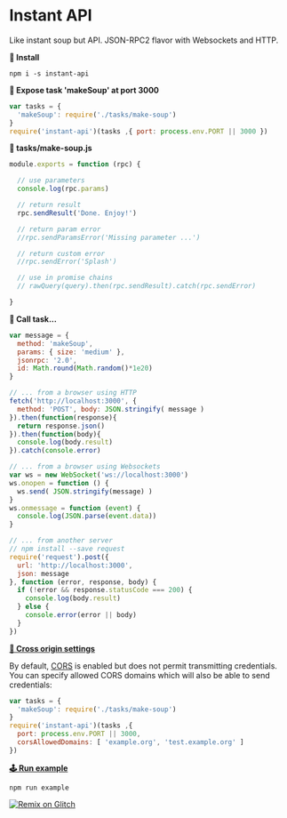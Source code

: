 # Instant API
Like instant soup but API. JSON-RPC2 flavor with Websockets and HTTP.

**💾&nbsp;Install**
```
npm i -s instant-api
```

**📡&nbsp;Expose task 'makeSoup' at port 3000**
```javascript
var tasks = {
  'makeSoup': require('./tasks/make-soup')
}
require('instant-api')(tasks ,{ port: process.env.PORT || 3000 })
```

**🤖&nbsp;tasks/make-soup.js**
```javascript
module.exports = function (rpc) {

  // use parameters
  console.log(rpc.params)

  // return result
  rpc.sendResult('Done. Enjoy!')

  // return param error
  //rpc.sendParamsError('Missing parameter ...')

  // return custom error
  //rpc.sendError('Splash')

  // use in promise chains
  // rawQuery(query).then(rpc.sendResult).catch(rpc.sendError)

}
```

**📣&nbsp;Call task...**
```javascript
var message = {
  method: 'makeSoup',
  params: { size: 'medium' },
  jsonrpc: '2.0',
  id: Math.round(Math.random()*1e20)
}

// ... from a browser using HTTP
fetch('http://localhost:3000', {
  method: 'POST', body: JSON.stringify( message )
}).then(function(response){
  return response.json()
}).then(function(body){
  console.log(body.result)
}).catch(console.error)

// ... from a browser using Websockets
var ws = new WebSocket('ws://localhost:3000')
ws.onopen = function () {
  ws.send( JSON.stringify(message) )
}
ws.onmessage = function (event) {
  console.log(JSON.parse(event.data))
}

// ... from another server
// npm install --save request
require('request').post({
  url: 'http://localhost:3000',
  json: message
}, function (error, response, body) {
  if (!error && response.statusCode === 200) {
    console.log(body.result)
  } else {
    console.error(error || body)
  }
})

```

[**🚨&nbsp;Cross origin settings**](example/index.js)

By default, [CORS](https://en.wikipedia.org/wiki/Cross-origin_resource_sharing) is enabled but does not permit transmitting credentials.
You can specify allowed CORS domains which will also be able to send credentials:

```javascript
var tasks = {
  'makeSoup': require('./tasks/make-soup')
}
require('instant-api')(tasks ,{
  port: process.env.PORT || 3000,
  corsAllowedDomains: [ 'example.org', 'test.example.org' ]
})
```

[**🕹&nbsp;Run example**](example/index.js)
```
npm run example
```

<a href="https://glitch.com/edit/#!/import/archilogic-com/instant-api"><img src="https://cdn.glitch.com/2703baf2-b643-4da7-ab91-7ee2a2d00b5b%2Fremix-button.svg" alt="Remix on Glitch" /></a>
